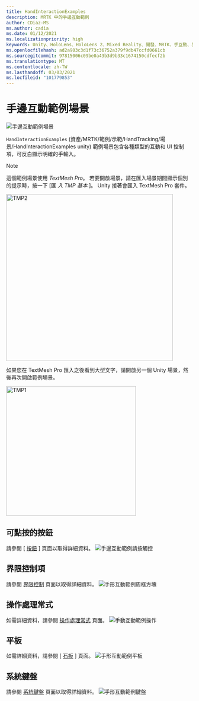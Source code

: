```yaml
---
title: HandInteractionExamples
description: MRTK 中的手邊互動範例
author: CDiaz-MS
ms.author: cadia
ms.date: 01/12/2021
ms.localizationpriority: high
keywords: Unity、HoloLens、HoloLens 2、Mixed Reality、開發、MRTK、手互動、界限控制、Pressable 按鈕、
ms.openlocfilehash: ad2a903c3d1f73c36752a379f9db47ccfd0661cb
ms.sourcegitcommit: 97815006c09be0a43b3d9b33c1674150cdfecf2b
ms.translationtype: MT
ms.contentlocale: zh-TW
ms.lasthandoff: 03/03/2021
ms.locfileid: "101779853"
---
```

# <a name="hand-interaction-examples-scene"></a>手邊互動範例場景

![手邊互動範例場景](../images/MRTK_Examples.png)

`HandInteractionExamples` (資產/MRTK/範例/示範/HandTracking/場景/HandInteractionExamples unity) 範例場景包含各種類型的互動和 UI 控制項，可反白顯示明確的手輸入。

> [!NOTE]
> 這個範例場景使用 *TextMesh Pro*。 若要開啟場景，請在匯入場景期間顯示個別的提示時，按一下 [匯 *入 TMP 基本* ]。 Unity 接著會匯入 TextMesh Pro 套件。

<img src="../images/hand-interaction-examples/MRTK_Examples_TMP2.png" width="450" alt="TMP2">

如果您在 TextMesh Pro 匯入之後看到大型文字，請開啟另一個 Unity 場景，然後再次開啟範例場景。

<img src="../images/hand-interaction-examples/MRTK_Examples_TMP1.png" width="350" alt="TMP1">

## <a name="pressable-button"></a>可點按的按鈕

請參閱 [ [按鈕](../ux-building-blocks/Button.md) ] 頁面以取得詳細資料。
![手邊互動範例請按觸控](../images/hand-interaction-examples/MRTK_Examples_PressTouch.png)

## <a name="bounds-control"></a>界限控制項

請參閱 [界限控制](../ux-building-blocks/BoundsControl.md) 頁面以取得詳細資料。
![手形互動範例周框方塊](../images/hand-interaction-examples/MRTK_Examples_BoundingBox.png)

## <a name="manipulation-handler"></a>操作處理常式

如需詳細資料，請參閱 [操作處理常式](../ux-building-blocks/ManipulationHandler.md) 頁面。
![手動互動範例操作](../images/hand-interaction-examples/MRTK_Examples_Manipulation.png)

## <a name="slate"></a>平板

如需詳細資料，請參閱 [ [石板](../ux-building-blocks/Slate.md) ] 頁面。
![手形互動範例平板](../images/hand-interaction-examples/MRTK_Examples_Slate.png)

## <a name="system-keyboard"></a>系統鍵盤

請參閱 [系統鍵盤](../ux-building-blocks/SystemKeyboard.md) 頁面以取得詳細資料。
![手形互動範例鍵盤](../images/hand-interaction-examples/MRTK_Examples_Keyboard.png)
